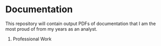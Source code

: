 # Documentation

This repository will contain output PDFs of documentation that I am the most proud of from my years as an analyst.

1.  Professional Work